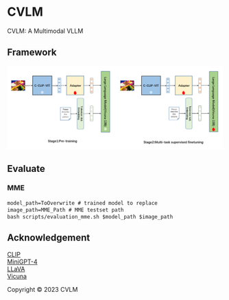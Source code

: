 # CVLM

CVLM: A Multimodal VLLM

## Framework

![framework.png](assets/framework.png)

## Evaluate

### MME

```
model_path=ToOverwrite # trained model to replace  
image_path=MME_Path # MME testset path  
bash scripts/evaluation_mme.sh $model_path $image_path  

```

## Acknowledgement

[CLIP](https://github.com/openai/CLIP)  
[MiniGPT-4](https://minigpt-4.github.io/)   
[LLaVA](https://github.com/haotian-liu/LLaVA)  
[Vicuna](https://github.com/lm-sys/FastChat)  


Copyright © 2023 CVLM 

